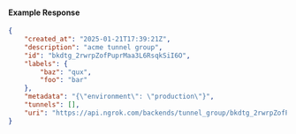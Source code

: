 <!-- Code generated for API Clients. DO NOT EDIT. -->

#### Example Response

```json
{
	"created_at": "2025-01-21T17:39:21Z",
	"description": "acme tunnel group",
	"id": "bkdtg_2rwrpZofPuprMaa3L6RsqkSiI6O",
	"labels": {
		"baz": "qux",
		"foo": "bar"
	},
	"metadata": "{\"environment\": \"production\"}",
	"tunnels": [],
	"uri": "https://api.ngrok.com/backends/tunnel_group/bkdtg_2rwrpZofPuprMaa3L6RsqkSiI6O"
}
```
